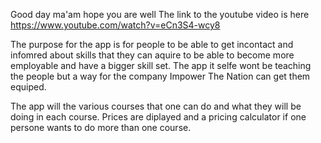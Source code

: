 Good day ma'am hope you are well 
The link to the youtube video is here https://www.youtube.com/watch?v=eCn3S4-wcy8

The purpose for the app is for people to be able to get incontact and infomred about skills that 
they can aquire to be able to become more employable and have a bigger skill set.
The app it selfe wont be teaching the people but a way for the company Impower The Nation can get them equiped.

The app will the various courses that one can do and what they will be doing in each course. Prices
are diplayed and a pricing calculator if one persone wants to do more than one course.
